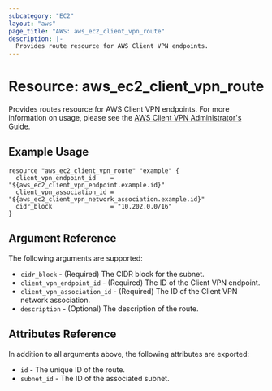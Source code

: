 ```yaml
---
subcategory: "EC2"
layout: "aws"
page_title: "AWS: aws_ec2_client_vpn_route"
description: |-
  Provides route resource for AWS Client VPN endpoints.
---
```


# Resource: aws_ec2_client_vpn_route

Provides routes resource for AWS Client VPN endpoints. For more information on usage, please see the 
[AWS Client VPN Administrator's Guide](https://docs.aws.amazon.com/vpn/latest/clientvpn-admin/what-is.html).

## Example Usage

```hcl
resource "aws_ec2_client_vpn_route" "example" {
  client_vpn_endpoint_id    = "${aws_ec2_client_vpn_endpoint.example.id}"
  client_vpn_association_id = "${aws_ec2_client_vpn_network_association.example.id}"
  cidr_block                = "10.202.0.0/16"
}
```

## Argument Reference

The following arguments are supported:

* `cidr_block` - (Required) The CIDR block for the subnet.
* `client_vpn_endpoint_id` - (Required) The ID of the Client VPN endpoint.
* `client_vpn_association_id` - (Required) The ID of the Client VPN network association.
* `description` - (Optional) The description of the route.

## Attributes Reference

In addition to all arguments above, the following attributes are exported:

* `id` - The unique ID of the route.
* `subnet_id` - The ID of the associated subnet.
